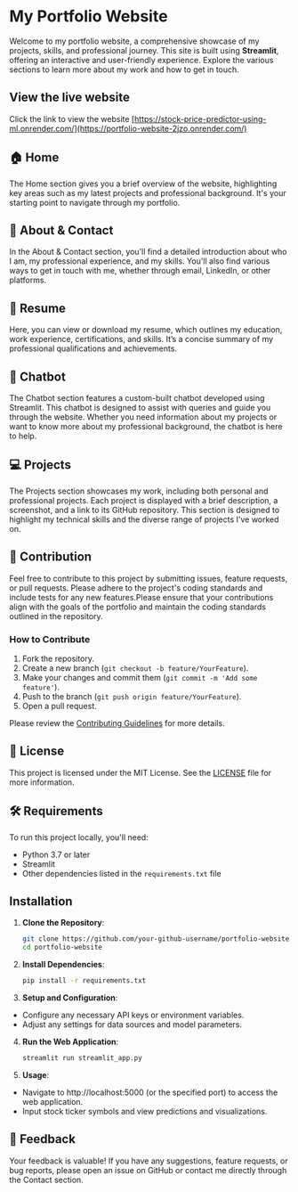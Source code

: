 


# My Portfolio Website

Welcome to my portfolio website, a comprehensive showcase of my projects, skills, and professional journey. This site is built using **Streamlit**, offering an interactive and user-friendly experience. Explore the various sections to learn more about my work and how to get in touch.

## View the live website 
Click the link to view the website 
[https://stock-price-predictor-using-ml.onrender.com/](https://portfolio-website-2jzo.onrender.com/)

## 🏠 Home

The Home section gives you a brief overview of the website, highlighting key areas such as my latest projects and professional background. It's your starting point to navigate through my portfolio.

## 👤 About & Contact

In the About & Contact section, you'll find a detailed introduction about who I am, my professional experience, and my skills. You'll also find various ways to get in touch with me, whether through email, LinkedIn, or other platforms.

## 📄 Resume

Here, you can view or download my resume, which outlines my education, work experience, certifications, and skills. It’s a concise summary of my professional qualifications and achievements.

## 🤖 Chatbot

The Chatbot section features a custom-built chatbot developed using Streamlit. This chatbot is designed to assist with queries and guide you through the website. Whether you need information about my projects or want to know more about my professional background, the chatbot is here to help.

## 💻 Projects

The Projects section showcases my work, including both personal and professional projects. Each project is displayed with a brief description, a screenshot, and a link to its GitHub repository. This section is designed to highlight my technical skills and the diverse range of projects I've worked on.


## 🤝 Contribution
Feel free to contribute to this project by submitting issues, feature requests, or pull requests. Please adhere to the project's coding standards and include tests for any new features.Please ensure that your contributions align with the goals of the portfolio and maintain the coding standards outlined in the repository.

### How to Contribute

1. Fork the repository.
2. Create a new branch (`git checkout -b feature/YourFeature`).
3. Make your changes and commit them (`git commit -m 'Add some feature'`).
4. Push to the branch (`git push origin feature/YourFeature`).
5. Open a pull request.

Please review the [Contributing Guidelines](CONTRIBUTING.md) for more details.

## 📜 License

This project is licensed under the MIT License. See the [LICENSE](LICENSE) file for more information.

## 🛠️ Requirements

To run this project locally, you'll need:

- Python 3.7 or later
- Streamlit
- Other dependencies listed in the `requirements.txt` file

## Installation

1. **Clone the Repository**:
   ```bash
   git clone https://github.com/your-github-username/portfolio-website.git
   cd portfolio-website

2. **Install Dependencies**:
    ```bash
   pip install -r requirements.txt

4. **Setup and Configuration**:

- Configure any necessary API keys or environment variables.
- Adjust any settings for data sources and model parameters.

 4. **Run the Web Application**:
    ```bash
    streamlit run streamlit_app.py

 5. **Usage**:
- Navigate to  http://localhost:5000 (or the specified port) to access the web application.
- Input stock ticker symbols and view predictions and visualizations.


## 💬 Feedback

Your feedback is valuable! If you have any suggestions, feature requests, or bug reports, please open an issue on GitHub or contact me directly through the Contact section.

